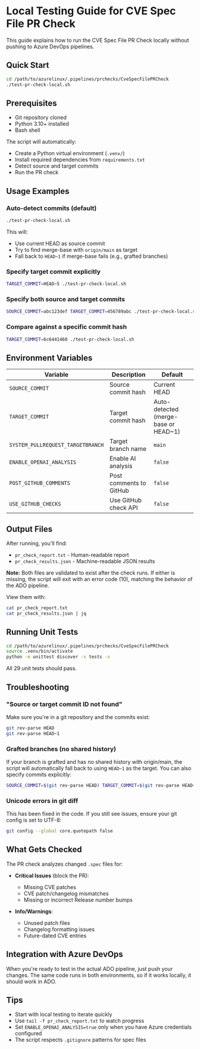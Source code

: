 # Local Testing Guide for CVE Spec File PR Check

This guide explains how to run the CVE Spec File PR Check locally without pushing to Azure DevOps pipelines.

## Quick Start

```bash
cd /path/to/azurelinux/.pipelines/prchecks/CveSpecFilePRCheck
./test-pr-check-local.sh
```

## Prerequisites

- Git repository cloned
- Python 3.10+ installed
- Bash shell

The script will automatically:
- Create a Python virtual environment (`.venv/`)
- Install required dependencies from `requirements.txt`
- Detect source and target commits
- Run the PR check

## Usage Examples

### Auto-detect commits (default)
```bash
./test-pr-check-local.sh
```
This will:
- Use current HEAD as source commit
- Try to find merge-base with `origin/main` as target
- Fall back to `HEAD~1` if merge-base fails (e.g., grafted branches)

### Specify target commit explicitly
```bash
TARGET_COMMIT=HEAD~5 ./test-pr-check-local.sh
```

### Specify both source and target commits
```bash
SOURCE_COMMIT=abc123def TARGET_COMMIT=456789abc ./test-pr-check-local.sh
```

### Compare against a specific commit hash
```bash
TARGET_COMMIT=6c6441460 ./test-pr-check-local.sh
```

## Environment Variables

| Variable | Description | Default |
|----------|-------------|---------|
| `SOURCE_COMMIT` | Source commit hash | Current HEAD |
| `TARGET_COMMIT` | Target commit hash | Auto-detected (merge-base or HEAD~1) |
| `SYSTEM_PULLREQUEST_TARGETBRANCH` | Target branch name | `main` |
| `ENABLE_OPENAI_ANALYSIS` | Enable AI analysis | `false` |
| `POST_GITHUB_COMMENTS` | Post comments to GitHub | `false` |
| `USE_GITHUB_CHECKS` | Use GitHub check API | `false` |

## Output Files

After running, you'll find:
- `pr_check_report.txt` - Human-readable report
- `pr_check_results.json` - Machine-readable JSON results

**Note:** Both files are validated to exist after the check runs. If either is missing, the script will exit with an error code (10), matching the behavior of the ADO pipeline.

View them with:
```bash
cat pr_check_report.txt
cat pr_check_results.json | jq
```

## Running Unit Tests

```bash
cd /path/to/azurelinux/.pipelines/prchecks/CveSpecFilePRCheck
source .venv/bin/activate
python -m unittest discover -s tests -v
```

All 29 unit tests should pass.

## Troubleshooting

### "Source or target commit ID not found"
Make sure you're in a git repository and the commits exist:
```bash
git rev-parse HEAD
git rev-parse HEAD~1
```

### Grafted branches (no shared history)
If your branch is grafted and has no shared history with origin/main, the script will automatically fall back to using `HEAD~1` as the target. You can also specify commits explicitly:
```bash
SOURCE_COMMIT=$(git rev-parse HEAD) TARGET_COMMIT=$(git rev-parse HEAD~1) ./test-pr-check-local.sh
```

### Unicode errors in git diff
This has been fixed in the code. If you still see issues, ensure your git config is set to UTF-8:
```bash
git config --global core.quotepath false
```

## What Gets Checked

The PR check analyzes changed `.spec` files for:
- **Critical Issues** (block the PR):
  - Missing CVE patches
  - CVE patch/changelog mismatches
  - Missing or incorrect Release number bumps
  
- **Info/Warnings**:
  - Unused patch files
  - Changelog formatting issues
  - Future-dated CVE entries

## Integration with Azure DevOps

When you're ready to test in the actual ADO pipeline, just push your changes. The same code runs in both environments, so if it works locally, it should work in ADO.

## Tips

- Start with local testing to iterate quickly
- Use `tail -f pr_check_report.txt` to watch progress
- Set `ENABLE_OPENAI_ANALYSIS=true` only when you have Azure credentials configured
- The script respects `.gitignore` patterns for spec files
